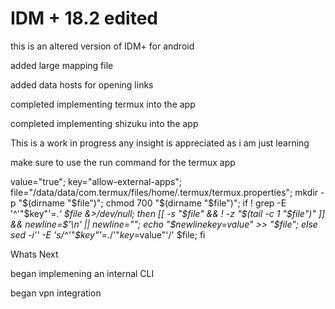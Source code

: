 # IDM + 18.2 edited
this is an altered version of IDM+ for android 

added large mapping file 

added data hosts for opening links

completed implementing termux into the app

completed implementing shizuku into the app

This is a work in progress any insight is appreciated as i am just learning 

make sure to use the run command for the termux app

value="true"; key="allow-external-apps"; file="/data/data/com.termux/files/home/.termux/termux.properties"; mkdir -p "$(dirname "$file")"; chmod 700 "$(dirname "$file")"; if ! grep -E '^'"$key"'=.*' $file &>/dev/null; then [[ -s "$file" && ! -z "$(tail -c 1 "$file")" ]] && newline=$'\n' || newline=""; echo "$newline$key=$value" >> "$file"; else sed -i'' -E 's/^'"$key"'=.*/'"$key=$value"'/' $file; fi



Whats Next

began implemening an internal CLI 

began vpn integration


